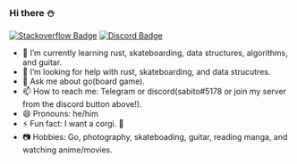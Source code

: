 ### Hi there ⛄

[![Stackoverflow Badge](https://img.shields.io/badge/-syohey-9cf?style=logo=stackoverflow?style=flat-square&logo=stackoverflow&link=https://stackoverflow.com/users/4909849/syohey&color=fef9ef&logoColor=red)](https://stackoverflow.com/users/4909849/syohey) [![Discord Badge](https://img.shields.io/badge/-tomodachi-9cf?style=logo=discord?style=flat-square&logo=discord&link=https://discord.gg/A54eTAcf&color=fef9ef&logoColor=4a4e69)](https://discord.gg/A54eTAcf)

- 🌱 I’m currently learning rust, skateboarding, data structures, algorithms, and guitar.
- 🤔 I’m looking for help with rust, skateboarding, and data strucutres.
- 💬 Ask me about go(board game).
- 📫 How to reach me: Telegram or discord(sabito#5178 or join my server from the discord button above!).
- 😄 Pronouns: he/him
- ⚡ Fun fact: I want a corgi. 🐷
- 📷 Hobbies: Go, photography, skateboading, guitar, reading manga, and watching anime/movies.

<!-- <br> -->

<!-- <div align="center">
<img align="center" src="https://github-readme-stats.vercel.app/api?username=sjinno&&show_icons=true&title_color=ffffff&icon_color=F8F32B&text_color=8D99AE&bg_color=2B2D42" alt="Shohei's Github Stats">
</div> -->

<!--
**sjinno/sjinno** is a ✨ _special_ ✨ repository because its `README.md` (this file) appears on your GitHub profile.

Here are some ideas to get you started:

- 🔭 I’m currently working on ...
- 👯 I’m looking to collaborate on ...
-->
